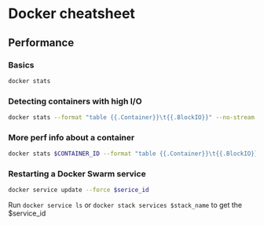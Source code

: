 # Docker cheatsheet

## Performance

### Basics
```bash
docker stats
```

### Detecting containers with high I/O
```bash
docker stats --format "table {{.Container}}\t{{.BlockIO}}" --no-stream --no-trunc
```

### More perf info about a container
```bash
docker stats $CONTAINER_ID --format "table {{.Container}}\t{{.BlockIO}}\t{{.CPUPerc}}\t{{.MemPerc}}\t{{.MemUsage}}" --no-stream
```

### Restarting a Docker Swarm service
```bash
docker service update --force $serice_id
```
Run `docker service ls` or `docker stack services $stack_name` to get the $service_id
